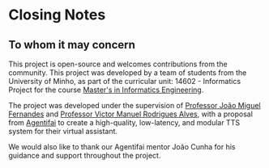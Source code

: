 # Closing Notes
## To whom it may concern

This project is open-source and welcomes contributions from the community.
This project was developed by a team of students from the University of Minho, as part of the curricular unit: 14602 - Informatics Project for the course [Master's in Informatics Engineering](https://www.uminho.pt/EN/education/educational-offer/Cursos-Conferentes-a-Grau/_layouts/15/UMinho.PortalUM.UI/Pages/CatalogoCursoDetail.aspx?itemId=5067&catId=15).

The project was developed under the supervision of [Professor João Miguel Fernandes](https://www.di.uminho.pt/~jmf/) and [Professor Victor Manuel Rodrigues Alves](https://www.di.uminho.pt/~vma/), with a proposal from [Agentifai](https://agentifai.com/) to create a high-quality, low-latency, and modular TTS system for their virtual assistant.

We would also like to thank our Agentifai mentor João Cunha for his guidance and support throughout the project.